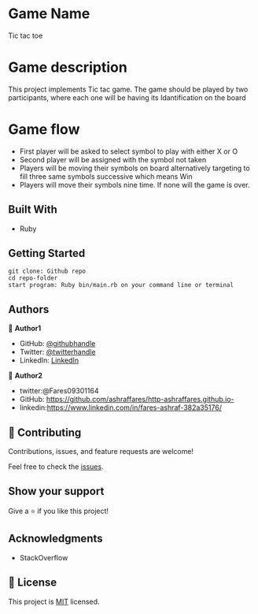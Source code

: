 
# Game Name

Tic tac toe

# Game description

This project implements Tic tac game. The game should be played by two participants, where each one will be having its Idantification on the board 

# Game flow

   - First player will be asked to select symbol to play with either X or O
   - Second player will be assigned with the symbol not taken
   - Players will be moving their symbols on board alternatively targeting to fill three same symbols successive which means Win
   - Players will move their symbols nine time. If none will the game is over.

## Built With

- Ruby
## Getting Started

    git clone: Github repo
    cd repo-folder
    start program: Ruby bin/main.rb on your command line or terminal
## Authors

👤 **Author1**

- GitHub: [@githubhandle](https://github.com/@uwadonat)
- Twitter: [@twitterhandle](https://twitter.com/@uwamahoroDonat)
- LinkedIn: [LinkedIn](https://linkedin.com/in/uwamahoro-donat-84b5bb1b7/)

👤 **Author2**
- twitter:@Fares09301164
- GitHub: https://github.com/ashraffares/http-ashraffares.github.io-
- linkedin:https://www.linkedin.com/in/fares-ashraf-382a35176/

## 🤝 Contributing

Contributions, issues, and feature requests are welcome!

Feel free to check the [issues](https://github.com/ashraffares/bubble/issues).

## Show your support

Give a ⭐️ if you like this project!

## Acknowledgments

- StackOverflow

## 📝 License

This project is [MIT](https://opensource.org/licenses/MIT) licensed.

